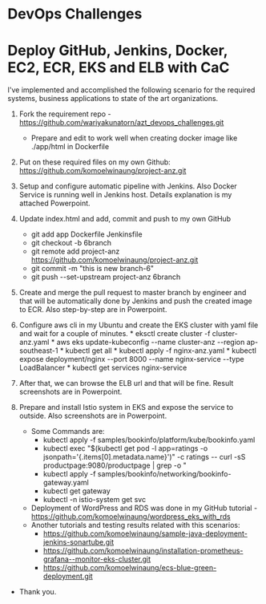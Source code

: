 # DevOps Challenges
# Deploy GitHub, Jenkins, Docker, EC2, ECR, EKS and ELB with CaC

I've implemented and accomplished the following scenario for the required systems, business applications to state of the art organizations.

1. Fork the requirement repo - https://github.com/wariyakunatorn/azt_devops_challenges.git 
      * Prepare and edit to work well when creating docker image like ./app/html in Dockerfile

2. Put on these required files on my own Github: https://github.com/komoelwinaung/project-anz.git

3. Setup and configure automatic pipeline with Jenkins. Also Docker Service is running well in Jenkins host. Details explanation is my attached Powerpoint.

4. Update index.html and add, commit and push to my own GitHub
      * git add app Dockerfile Jenkinsfile
      * git checkout -b 6branch
      * git remote add project-anz https://github.com/komoelwinaung/project-anz.git
      * git commit -m "this is new branch-6"
      * git push --set-upstream project-anz 6branch

5. Create and merge the pull request to master branch by engineer and that will be automatically done by Jenkins and push the created image to ECR. Also step-by-step are in Powerpoint.

6. Configure aws cli in my Ubuntu and create the EKS cluster with yaml file and wait for a couple of minutes.
       * eksctl create cluster -f cluster-anz.yaml
       * aws eks update-kubeconfig --name cluster-anz --region ap-southeast-1
       * kubectl get all
       * kubectl apply -f nginx-anz.yaml
       * kubectl expose deployment/nginx --port 8000 --name nginx-service --type LoadBalancer
       * kubectl get services nginx-service
       
7. After that, we can browse the ELB url and that will be fine. Result screenshots are in Powerpoint.

8. Prepare and install Istio system in EKS and expose the service to outside. Also screenshots are in Powerpoint.
     - Some Commands are:
          * kubectl apply -f samples/bookinfo/platform/kube/bookinfo.yaml
          * kubectl exec "$(kubectl get pod -l app=ratings -o jsonpath='{.items[0].metadata.name}')" -c ratings -- curl -sS productpage:9080/productpage | grep -o "<title>.*</title>
          * kubectl apply -f samples/bookinfo/networking/bookinfo-gateway.yaml
          * kubectl get gateway
          * kubectl -n istio-system get svc
          
     * Deployment of WordPress and RDS was done in my GitHub tutorial - https://github.com/komoelwinaung/wordpress_eks_with_rds
     * Another tutorials and testing results related with this scenarios:
          * https://github.com/komoelwinaung/sample-java-deployment-jenkins-sonartube.git
          * https://github.com/komoelwinaung/installation-prometheus-grafana--monitor-eks-cluster.git
          * https://github.com/komoelwinaung/ecs-blue-green-deployment.git

 * Thank you.

